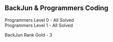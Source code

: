 ## BackJun & Programmers Coding
Programmers Level 0 - All Solved <br/>
Programmers Level 1 - All Solved

BackJun Rank Gold   - 3
